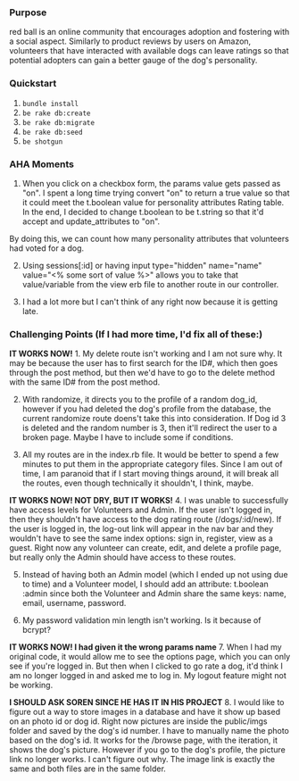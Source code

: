 
### Purpose
red ball is an online community that encourages adoption and fostering with a social aspect. Similarly to product reviews by users on Amazon, volunteers that have interacted with available dogs can leave ratings so that potential adopters can gain a better gauge of the dog's personality.

### Quickstart

1.  `bundle install`
2.  `be rake db:create`
3.  `be rake db:migrate`
4.  `be rake db:seed`
5.  `be shotgun`


### AHA Moments

1. When you click on a checkbox form, the params value gets passed as "on". I spent a long time trying convert "on" to return a true value so that it could meet the t.boolean value for personality attributes Rating table. In the end, I decided to change t.boolean to be t.string so that it'd accept and update_attributes to "on".

By doing this, we can count how many personality attributes that volunteers had voted for a dog.

2. Using sessions[:id] or having input type="hidden" name="name" value="<% some sort of value %>" allows you to take that value/variable from the view erb file to another route in our controller.

3. I had a lot more but I can't think of any right now because it is getting late.


### Challenging Points (If I had more time, I'd fix all of these:)
**IT WORKS NOW!** 1. My delete route isn't working and I am not sure why. It may be because the user has to first search for the ID#, which then goes through the post method, but then we'd have to go to the delete method with the same ID# from the post method.

2. With randomize, it directs you to the profile of a random dog_id, however if you had deleted the dog's profile from the database, the current randomize route doens't take this into consideration. If Dog id 3 is deleted and the random number is 3, then it'll redirect the user to a broken page. Maybe I have to include some if conditions.

3. All my routes are in the index.rb file. It would be better to spend a few minutes to put them in the appropriate category files. Since I am out of time, I am paranoid that if I start moving things around, it will break all the routes, even though technically it shouldn't, I think, maybe.

**IT WORKS NOW! NOT DRY, BUT IT WORKS!** 4. I was unable to successfully have access levels for Volunteers and Admin. If the user isn't logged in, then they shouldn't have access to the dog rating route (/dogs/:id/new). If the user is logged in, the log-out link will appear in the nav bar and they wouldn't have to see the same index options: sign in, register, view as a guest. Right now any volunteer can create, edit, and delete a profile page, but really only the Admin should have access to these routes.

5. Instead of having both an Admin model (which I ended up not using due to time) and a Volunteer model, I should add an attribute: t.boolean :admin since both the Volunteer and Admin share the same keys: name, email, username, password.

6. My password validation min length isn't working. Is it because of bcrypt?

**IT WORKS NOW! I had given it the wrong params name** 7. When I had my original code, it would allow me to see the options page, which you can only see if you're logged in. But then when I clicked to go rate a dog, it'd think I am no longer logged in and asked me to log in. My logout feature might not be working.

**I SHOULD ASK SOREN SINCE HE HAS IT IN HIS PROJECT** 8. I would like to figure out a way to store images in a database and have it show up based on an photo id or dog id. Right now pictures are inside the public/imgs folder and saved by the dog's id number. I have to manually name the photo based on the dog's id. It works for the /browse page, with the iteration, it shows the dog's picture. However if you go to the dog's profile, the picture link no longer works. I can't figure out why. The image link is exactly the same and both files are in the same folder.




